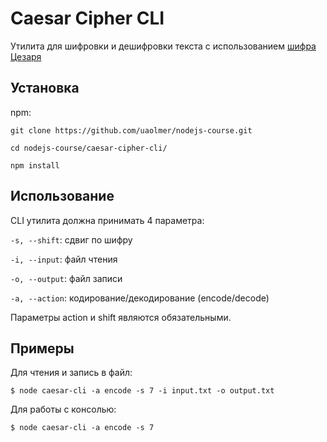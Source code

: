 # Caesar Cipher CLI

Утилита для шифровки и дешифровки текста с использованием [шифра Цезаря](https://en.wikipedia.org/wiki/Caesar_cipher)

## Установка

npm:

`git clone https://github.com/uaolmer/nodejs-course.git`

`cd nodejs-course/caesar-cipher-cli/`

`npm install`


## Использование

CLI утилита должна принимать 4 параметра:

`-s, --shift`: сдвиг по шифру

`-i, --input`: файл чтения

`-o, --output`: файл записи

`-a, --action`: кодирование/декодирование (encode/decode)

Параметры action и shift являются обязательными.

## Примеры

Для чтения и запись в файл:

`$ node caesar-cli -a encode -s 7 -i input.txt -o output.txt`

Для работы с консолью:

`$ node caesar-cli -a encode -s 7`